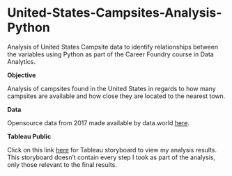 # United-States-Campsites-Analysis-Python
Analysis of United States Campsite data to identify relationships between the variables using Python as part of the Career Foundry course in Data Analytics.

**Objective**

Analysis of campsites found in the United States in regards to how many campsites are available and how close they are located to the nearest town.

**Data**

Opensource data from 2017 made available by data.world [here](https://data.world/caroline/campgrounds).

**Tableau Public**

 Click on this link [here](https://public.tableau.com/app/profile/jennifer.l.kelly/viz/UnitedStatesCampsitesCaseStudy/UnitedStatesCampsitesCaseStudy?publish=yes) for Tableau storyboard to view my analysis results. This storyboard doesn’t contain every step I took as part of the analysis, only those relevant to the final results.

